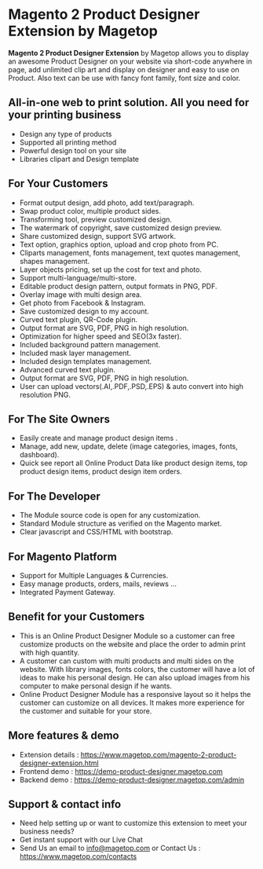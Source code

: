 # Magento 2 Product Designer Extension by Magetop

**Magento 2 Product Designer Extension** by Magetop allows you to display an awesome Product Designer on your website via short-code anywhere in page, add unlimited clip art and display on designer and easy to use on Product. Also text can be use with fancy font family, font size and color.

## All-in-one web to print solution. All you need for your printing business

- Design any type of products
- Supported all printing method
- Powerful design tool on your site
- Libraries clipart and Design template

## For Your Customers

- Format output design, add photo, add text/paragraph.
- Swap product color, multiple product sides.
- Transforming tool, preview customized design.
- The watermark of copyright, save customized design preview.
- Share customized design, support SVG artwork.
- Text option, graphics option, upload and crop photo from PC.
- Cliparts management, fonts management, text quotes management, shapes management.
- Layer objects pricing, set up the cost for text and photo.
- Support multi-language/multi-store.
- Editable product design pattern, output formats in PNG, PDF.
- Overlay image with multi design area.
- Get photo from Facebook & Instagram.
- Save customized design to my account.
- Curved text plugin, QR-Code plugin.
- Output format are SVG, PDF, PNG in high resolution.
- Optimization for higher speed and SEO(3x faster).
- Included background pattern management.
- Included mask layer management.
- Included design templates management.
- Advanced curved text plugin.
- Output format are SVG, PDF, PNG in high resolution.
- User can upload vectors(.AI,.PDF,.PSD,.EPS) & auto convert into high resolution PNG.

## For The Site Owners

- Easily create and manage product design items .
- Manage, add new, update, delete (image categories, images, fonts, dashboard).
- Quick see report all Online Product Data like product design items, top product design items, product design item orders.

## For The Developer

- The Module source code is open for any customization.
- Standard Module structure as verified on the Magento market.
- Clear javascript and CSS/HTML with bootstrap.

## For Magento Platform

- Support for Multiple Languages & Currencies.
- Easy manage products, orders, mails, reviews ...
- Integrated Payment Gateway.

## Benefit for your Customers

- This is an Online Product Designer Module so a customer can free customize products on the website and place the order to admin print with high quantity.
- A customer can custom with multi products and multi sides on the website. With library images, fonts colors, the customer will have a lot of ideas to make his personal design. He can also upload images from his computer to make personal design if he wants.
- Online Product Designer Module has a responsive layout so it helps the customer can customize on all devices. It makes more experience for the customer and suitable for your store. 

## More features & demo

- Extension details : https://www.magetop.com/magento-2-product-designer-extension.html
- Frontend demo : https://demo-product-designer.magetop.com
- Backend demo : https://demo-product-designer.magetop.com/admin

## Support & contact info

- Need help setting up or want to customize this extension to meet your business needs? 
- Get instant support with our Live Chat
- Send Us an email to info@magetop.com or Contact Us : https://www.magetop.com/contacts
